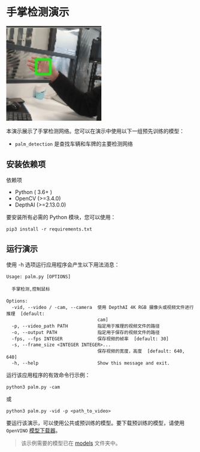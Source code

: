 手掌检测演示
============

![palm\_detection](./palm_detection.gif)

本演示展示了手掌检测网络。您可以在演示中使用以下一组预先训练的模型：

-   `palm_detection` 是查找车辆和车牌的主要检测网络

安装依赖项
----------

依赖项

-   Python ( 3.6+ )
-   OpenCV (\>=3.4.0)
-   DepthAI (\>=2.13.0.0)

要安装所有必需的 Python 模块，您可以使用：

``` {.shell}
pip3 install -r requirements.txt
```

运行演示
--------

使用 -h 选项运行应用程序会产生以下用法消息：

``` {.bash}
Usage: palm.py [OPTIONS]

  手掌检测,控制鼠标

Options:
  -vid, --video / -cam, --camera  使用 DepthAI 4K RGB 摄像头或视频文件进行推理  [default:
                                  cam]
  -p, --video_path PATH           指定用于推理的视频文件的路径
  -o, --output PATH               指定用于保存的视频文件的路径
  -fps, --fps INTEGER             保存视频的帧率  [default: 30]
  -s, --frame_size <INTEGER INTEGER>...
                                  保存视频的宽度，高度  [default: 640, 640]
  -h, --help                      Show this message and exit.

```

运行该应用程序的有效命令行示例：

``` {.shell}
python3 palm.py -cam
```

或

``` {.shell}
python3 palm.py -vid -p <path_to_video>
```

要运行该演示，可以使用公共或预训练的模型。要下载预训练的模型，请使用
`OpenVINO`
[模型下载器](https://docs.openvinotoolkit.org/latest/omz_tools_downloader_README.html)。

> 该示例需要的模型已在 [models](./models) 文件夹中。
